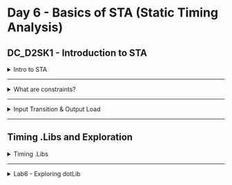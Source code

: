 # Day 6 - Basics of STA (Static Timing Analysis)

## DC_D2SK1 - Introduction to STA

<details>
  <summary>Intro to STA</summary>
  
  - Overview of Static Timing Analysis (STA).
  - Key concepts related to timing verification and analysis.
    Introduction to STA
    <img width="1381" alt="Screenshot 2024-10-27 at 8 06 12 AM" src="https://github.com/user-attachments/assets/30d0859a-7472-461b-bc78-3c227d368771">
    <img width="1397" alt="Screenshot 2024-10-27 at 8 08 45 AM" src="https://github.com/user-attachments/assets/14f987eb-246d-4f8a-971b-121c8111e148">
    **Is delay a cell constant?**
    <img width="1289" alt="Screenshot 2024-10-27 at 8 09 16 AM" src="https://github.com/user-attachments/assets/1c704357-cbbd-484b-a4ce-a0fe1d4d1b04">

    ### Timing Arcs

    **Combinational Cell**
    Delay information from every input pin to every output pin which it can control
    <img width="897" alt="Screenshot 2024-10-27 at 8 11 19 AM" src="https://github.com/user-attachments/assets/427de53e-0cab-4812-bafa-ec4a480750e5">
    <img width="1279" alt="Screenshot 2024-10-27 at 8 11 56 AM" src="https://github.com/user-attachments/assets/3de62217-7aef-4d1d-84d1-066a91f62545">
    <img width="1407" alt="Screenshot 2024-10-27 at 8 12 34 AM" src="https://github.com/user-attachments/assets/667de41b-b1ac-4dba-a45c-b21adb5d712e">

</details>

-----

<details>
  <summary>What are constraints?</summary>
  
  - Explanation of design constraints in STA.
  - Importance of specifying constraints for accurate timing analysis.

    **Timing Paths**
    <img width="1404" alt="Screenshot 2024-10-27 at 8 18 28 AM" src="https://github.com/user-attachments/assets/52802610-ffe5-40a1-8d16-fc10656b0294">

    **Why Constraints**
    <img width="1437" alt="Screenshot 2024-10-27 at 8 19 26 AM" src="https://github.com/user-attachments/assets/e6640fcc-25ee-49dd-8394-ed5e16d17253">

    **Timing Paths**
    - Start Points
        - Input Ports
        - Clk Pins of Register
    - End Points
        - Output Ports
        - D pin of DFF / DLAT
    - Always the timing paths start at one of the start points and ends at one of the end points.
        - Clk to D
        - Clk to Output
        - Input to D
        - Input to Output

    **Why Constraints**
    <img width="1394" alt="Screenshot 2024-10-27 at 8 23 32 AM" src="https://github.com/user-attachments/assets/338eecc5-0bb6-4bdb-b81e-c2fbf2f5e0b0">
    <img width="1426" alt="Screenshot 2024-10-27 at 8 24 13 AM" src="https://github.com/user-attachments/assets/1c312b17-ea26-4974-ab34-016dc41e8605">
    <img width="1428" alt="Screenshot 2024-10-27 at 8 24 31 AM" src="https://github.com/user-attachments/assets/1245c33d-49f1-4437-896f-1bcd262455f7">

    - Timing Paths :
      - REG 2 REG : Constrained by Clock
      - REG 2 OUT : Constrained by Output External Delay and Clock Period
      - IN 2 REG: Constrained by Input External Delay and Clock Period
      - Collectively the REG2OUT and IN2REG are called IO Paths and the delay modelling referred above is called Delay Modelling.
    <img width="1415" alt="Screenshot 2024-10-27 at 8 25 54 AM" src="https://github.com/user-attachments/assets/469485f9-3abc-405d-a7f1-4bf5f39f0860">
    
</details>

----

<details>
  <summary>Input Transition & Output Load</summary>
  
  - Detailed understanding of input transition and output load in timing analysis.
  - Impact on the performance and timing of the design.

  ### IO Contraints
  <img width="1391" alt="Screenshot 2024-10-27 at 8 37 39 AM" src="https://github.com/user-attachments/assets/a82efb7b-1c4f-41dd-bb9e-dee27372c9ea">
  <img width="1419" alt="Screenshot 2024-10-27 at 8 39 25 AM" src="https://github.com/user-attachments/assets/823cc4e8-c7ba-436e-bf1a-8486c46022fe">
  <img width="1436" alt="Screenshot 2024-10-27 at 8 40 20 AM" src="https://github.com/user-attachments/assets/bee5fac0-ac17-4996-b638-ea70953c6862">


</details>

---

## Timing .Libs and Exploration

<details>
  <summary>Timing .Libs</summary>
  
  - Introduction to timing libraries (`.lib`) and their role in STA.
  - Understanding the structure of `.lib` files and the key parameters.

  **Reading .lib file**
  `gvim ~/DC WORKSHOP/lib/sky130_fd_schd tt_ 025C_1v80.lib`
  <img width="1004" alt="Screenshot 2024-10-27 at 9 34 39 PM" src="https://github.com/user-attachments/assets/1a08b8ef-ae33-4e93-a219-2378f2427402">

  **Delay model lookup table**
  <img width="1418" alt="Screenshot 2024-10-27 at 9 38 18 PM" src="https://github.com/user-attachments/assets/8a3c355e-ff24-41a0-b426-6b6e5c9f757e">

  **Comparing two flavours of AND gates**
  <img width="1018" alt="Screenshot 2024-10-27 at 9 39 52 PM" src="https://github.com/user-attachments/assets/8b2637ea-89b1-4ab9-80ce-4a29f613e6ee">

  **Unateness**
  <img width="1434" alt="Screenshot 2024-10-27 at 9 41 05 PM" src="https://github.com/user-attachments/assets/cc4c637d-9056-414e-8c51-e39098812d27">

  **Looking for library cells**
  `get_lib_cells */* -filter "is_sequential==true"`
  <img width="1125" alt="Screenshot 2024-10-27 at 9 44 48 PM" src="https://github.com/user-attachments/assets/062f46eb-e38c-41af-936f-279ef5fb4053">

  **Timing type for negetive latch and positive latch**
  <img width="1018" alt="Screenshot 2024-10-27 at 9 48 12 PM" src="https://github.com/user-attachments/assets/296a36e5-d8ae-4dda-8663-0f83af3cf68b">

</details>

----

<details>
  <summary>Lab6 - Exploring dotLib</summary>
  
  - Hands-on exploration of `.lib` files.
  - Analyzing timing, power, and delay information from `.lib` files.

    `get_lib_cells */*and*`
    <img width="1128" alt="Screenshot 2024-10-27 at 9 50 42 PM" src="https://github.com/user-attachments/assets/52f6b937-8215-4d8b-9624-e2685d7dbd3a">

    **Looping into each cell in collection**
    ```tcl
    foreach in collection my lib cell [get lib cells */*and*] {
      set my_lib_cell_name [get_object_name $my_lib_cell];
      echo $my_lib_cell;
    }
    ```
    <img width="1124" alt="Screenshot 2024-10-27 at 9 52 36 PM" src="https://github.com/user-attachments/assets/884ba6ab-43a5-4322-95c6-07d965ab7b99">

    `get_lib_attribute sky130_fd schd tt_025C_1v80/sky130_fd schd and2_0/A input`
    <img width="708" alt="Screenshot 2024-10-27 at 9 53 27 PM" src="https://github.com/user-attachments/assets/229809e3-174e-4222-ac11-a64ebb74fe23">

    **To get functionality of the attribute**
    `get_lib_attribute sky130_fd_sc_hd_tt_025C_1v80/sky130_fd_sc_hd_nand4_1/Y function`
    <img width="755" alt="Screenshot 2024-10-27 at 9 55 23 PM" src="https://github.com/user-attachments/assets/657bedc0-8182-4305-b42c-e96345935ee8">
    <img width="1185" alt="Screenshot 2024-10-27 at 9 56 53 PM" src="https://github.com/user-attachments/assets/bd2a26a2-d1f9-465f-ae24-39f6c080b457">

    `get_lib_attribute sky130_fd_sc_ha_tt_025C_1v80/sky130_fd_sc_hd__and4bb_1/X function`
    <img width="764" alt="Screenshot 2024-10-27 at 10 18 56 PM" src="https://github.com/user-attachments/assets/b2cd4aba-29fe-4274-b61f-ddb2e5df466a">

    ```tcl
    set my_list [list sky130_fd_sc_hd_tt_025C_1v80/sky130_fd_sc_hd__nand3b_1 \
    sky130_fd_sc_hd__tt_025C_1v80/sky130_fd_sc_hd_nand3b_2 \
    sky130_fd_sc_hd__tt_025C_1v80/sky130_fd_sc_hd_nand3b 4\
    sky130_fd_sc_hd__tt_025C_1v80/sky130_fd_sc_hd__nand4_1\
    sky130_fd_sc_hd__tt_025C_1v80/sky130_fd_sc_hd__nand4_2\
    sky130_fd_sc_hd__tt_025C_1v80/sky130_fd_sc_hd__nand4_4\
    sky130_fd_sc_hd__tt_025C_1v80/sky130_fd_sc_hd_nand4b_1 \
    sky130_fd_sc_hd__tt_025C_1v80/sky130_fd_sc_hd_nand4b_2 ]
    
    #For each cell in the list, find the output pin name and its functionality
    
    foreach my_cell $my_list {
      foreach_in_collection my_lib_pin [get_lib_pins ${mycell}/*] {
        set my_lib pin name [get_object_name $my_lib_ pin];
        set a [get_lib_attribute $my_lib_pin_name direction];
        if{ $a > 1 } {
          set fn [get_lib_attribute $my_lib_pin_name function];
          echo smy_lib_pin_name $a $fn;
        }
      }
    }
    ```
    <img width="1127" alt="Screenshot 2024-10-27 at 10 30 59 PM" src="https://github.com/user-attachments/assets/428a1396-775a-49ce-96bd-387926270918">

    `get lib attribute sky130_fd_sc_hd__tt_025C_1v80/sky130_fd_sc_hd nand4b_2/B capacitance`
    `get_lib_attribute sky130_fd_sc_hd__tt_025C_1v80/sky130_fd_sc_hd_nand4b_2 area`
    `get_lib_attribute sky130_fd_sc_hd__tt_025C_Iv80/sky130_fd_sc_hd_nand4b_2/B clock`
    <img width="737" alt="Screenshot 2024-10-27 at 10 34 33 PM" src="https://github.com/user-attachments/assets/56919dae-59fa-41e9-863c-4fb2f29a4681">

    `list_attributes -app`
    <img width="1123" alt="Screenshot 2024-10-27 at 10 36 03 PM" src="https://github.com/user-attachments/assets/637c738d-af06-4636-9165-616119bfd783">

  
</details>
